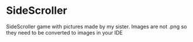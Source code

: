 # SideScroller
 SideScroller game with pictures made by my sister. Images are not .png so they need to be converted to images in your IDE
